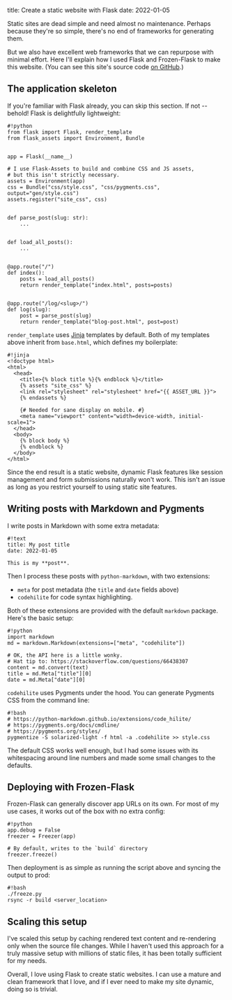 title: Create a static website with Flask
date: 2022-01-05


Static sites are dead simple and need almost no maintenance. Perhaps because
they're so simple, there's no end of frameworks for generating them.

But we also have excellent web frameworks that we can repurpose with minimal
effort. Here I'll explain how I used Flask and Frozen-Flask to make this
website. (You can see this site's source code [on GitHub][gh].)

[gh]: https://github.com/akprasad/arunkprasad.com


## The application skeleton

If you're familiar with Flask already, you can skip this section. If not --
behold! Flask is delightfully lightweight:

    #!python
    from flask import Flask, render_template
    from flask_assets import Environment, Bundle


    app = Flask(__name__)

    # I use Flask-Assets to build and combine CSS and JS assets,
    # but this isn't strictly necessary.
    assets = Environment(app)
    css = Bundle("css/style.css", "css/pygments.css", output="gen/style.css")
    assets.register("site_css", css)


    def parse_post(slug: str):
        ...


    def load_all_posts():
        ...


    @app.route("/")
    def index():
        posts = load_all_posts()
        return render_template("index.html", posts=posts)


    @app.route("/log/<slug>/")
    def log(slug):
        post = parse_post(slug)
        return render_template("blog-post.html", post=post)


`render_template` uses [Jinja][jinja] templates by default. Both of my
templates above inherit from `base.html`, which defines my boilerplate:

[jinja]: https://jinja.palletsprojects.com/en/3.0.x/

    #!jinja
    <!doctype html>
    <html>
      <head>
        <title>{% block title %}{% endblock %}</title>
        {% assets "site_css" %}
        <link rel="stylesheet" rel="stylesheet" href="{{ ASSET_URL }}">
        {% endassets %}

        {# Needed for sane display on mobile. #}
        <meta name="viewport" content="width=device-width, initial-scale=1">
      </head>
      <body>
        {% block body %}
        {% endblock %}
      </body>
    </html>

Since the end result is a static website, dynamic Flask features like session
management and form submissions naturally won't work. This isn't an issue as
long as you restrict yourself to using static site features.


## Writing posts with Markdown and Pygments

I write posts in Markdown with some extra metadata:

    #!text
    title: My post title
    date: 2022-01-05

    This is my **post**.

Then I process these posts with `python-markdown`, with two extensions:

- `meta` for post metadata (the `title` and `date` fields above)
- `codehilite` for code syntax highlighting.

Both of these extensions are provided with the default `markdown` package.
Here's the basic setup:

    #!python
    import markdown
    md = markdown.Markdown(extensions=["meta", "codehilite"])

    # OK, the API here is a little wonky.
    # Hat tip to: https://stackoverflow.com/questions/66438307
    content = md.convert(text)
    title = md.Meta["title"][0]
    date = md.Meta["date"][0]

`codehilite` uses Pygments under the hood. You can generate Pygments CSS from
the command line:

    #!bash
    # https://python-markdown.github.io/extensions/code_hilite/
    # https://pygments.org/docs/cmdline/
    # https://pygments.org/styles/
    pygmentize -S solarized-light -f html -a .codehilite >> style.css

The default CSS works well enough, but I had some issues with its whitespacing
around line numbers and made some small changes to the defaults.


## Deploying with Frozen-Flask

Frozen-Flask can generally discover app URLs on its own. For most of my use
cases, it works out of the box with no extra config:

    #!python
    app.debug = False
    freezer = Freezer(app)

    # By default, writes to the `build` directory
    freezer.freeze()

Then deployment is as simple as running the script above and syncing the output
to prod:

    #!bash
    ./freeze.py
    rsync -r build <server_location>


## Scaling this setup

I've scaled this setup by caching rendered text content and re-rendering only
when the source file changes. While I haven't used this approach for a truly
massive setup with millions of static files, it has been totally sufficient for
my needs.

Overall, I love using Flask to create static websites. I can use a mature and
clean framework that I love, and if I ever need to make my site dynamic, doing
so is trivial. 

